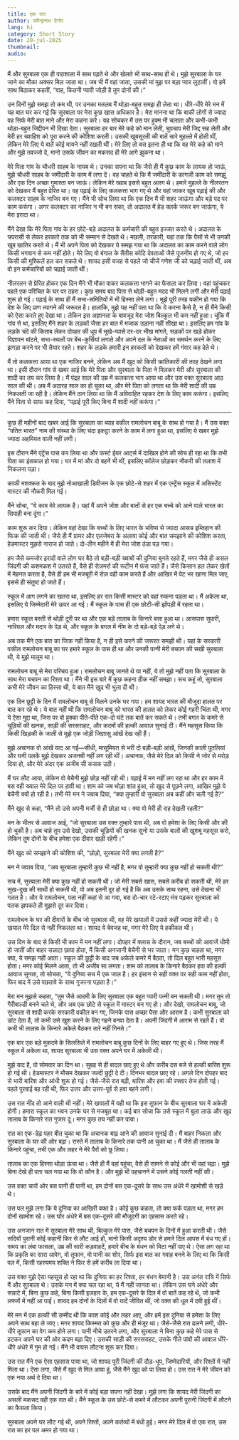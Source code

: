 ```yaml
---
title: एक रात 
author: रवीन्द्रनाथ टैगोर 
lang: hi
category: Short Story
date: 20-jul-2025
thumbnail: 
audio: 
---
```


मैं और सुरबाला एक ही पाठशाला में साथ पढ़ते थे और खेलते भी साथ-साथ ही थे। मुझे सुरबाला के घर जाने का मौका अक्सर मिल जाता था। जब भी मैं वहां जाता, उसकी मां मुझ पर बड़ा प्यार लुटातीं। वो हमें साथ बिठाकर कहतीं, “वाह, कितनी प्यारी जोड़ी है तुम दोनों की।”

उन दिनों मुझे समझ तो कम थी, पर उनका मतलब मैं थोड़ा-बहुत समझ ही लेता था। धीरे-धीरे मेरे मन में यह बात घर कर गई कि सुरबाला पर मेरा कुछ खास अधिकार है। मेरा मानना था कि बाकी लोगों से ज्यादा वह सिर्फ मेरी बात माने और मेरा कहना करे। यह सोचकर मैं उस पर हुक्म भी चलाता और कभी-कभी थोड़ा-बहुत जिद्दीपन भी दिखा देता। सुरबाला हर बार मेरे कहे को मान लेती, चुपचाप मेरी जिद्द सह लेती और मेरी हर ख्वाहिश को पूरा करने की कोशिश करती। उसकी खूबसूरती की बातें सारे मुहल्ले में होती थीं, लेकिन मेरे लिए ये बातें कोई मायने नहीं रखती थीं। मेरे लिए तो बस इतना ही था कि वह मेरे कहे को माने और मुझे तवज्जो दे, मानो उसके जीवन का मकसद ही मेरे आगे झुकना था।

मेरे पिता गांव के चौधरी साहब के नायब थे। उनका सपना था कि जैसे ही मैं कुछ काम के लायक हो जाऊं, मुझे चौधरी साहब के जमींदारी के काम में लगा दें। वह चाहते थे कि मैं जमींदारी के कागज़ी काम को समझूं और एक दिन अच्छा गुमाश्ता बन जाऊं। लेकिन मेरे ख्वाब इससे बहुत अलग थे। हमारे मुहल्ले के नीलरतन को देखकर मैं बहुत प्रेरित था। वह पढ़ाई के लिए कलकत्ता भाग गए थे और वहां जाकर खूब पढ़ाई की और कलक्टर साहब के नाजिर बन गए। मैंने भी सोच लिया था कि एक दिन मैं भी शहर जाऊंगा और बड़े पद पर काम करूंगा। अगर कलक्टर का नाजिर न भी बन सका, तो अदालत में हेड क्लर्क जरूर बन जाऊंगा, ये मेरा इरादा था।

मैंने देखा कि मेरे पिता गांव के हर छोटे-बड़े अदालत के कर्मचारी की बहुत इज्जत करते थे। अदालत के चपरासी से लेकर हरकारे तक को भी सम्मान से देखते थे। मछली, तरकारी, यहां तक कि पैसों से भी उनकी खूब खातिर करते थे। मैं भी अपने पिता को देखकर ये समझ गया था कि अदालत का काम करने वाले लोग किसी भगवान से कम नहीं होते। मेरे लिए वो बंगाल के तैंतीस कोटि देवताओं जैसे पूजनीय हो गए थे, जो हर किसी की मुश्किलें हल कर सकते थे। शायद इसी वजह से पहले जो चीजें गणेश जी को चढ़ाई जाती थीं, अब वो इन कर्मचारियों को चढ़ाई जाती थीं।

नीलरतन से प्रेरित होकर एक दिन मैंने भी मौका पाकर कलकत्ता भागने का फैसला कर लिया। वहां पहुंचकर पहले एक परिचित के घर पर ठहरा। कुछ समय बाद पिता से थोड़ी-बहुत मदद भी मिलने लगी और मेरी पढ़ाई शुरू हो गई। पढ़ाई के साथ ही मैं सभा-समितियों में भी हिस्सा लेने लगा। मुझे पूरी तरह यकीन हो गया कि देश के लिए प्राण त्यागने की जरूरत है। हालांकि, मुझे यह नहीं पता था कि ये करना कैसे है, न ही मैंने किसी को ऐसा करते हुए देखा था। लेकिन इस अज्ञानता के बावजूद मेरा जोश बिल्कुल भी कम नहीं हुआ। चूंकि मैं गांव से था, इसलिए मैंने शहर के लड़कों जैसा हर बात में मजाक उड़ाना नहीं सीखा था। इसलिए हम गांव के लड़के चंदे की किताब लेकर दोपहर की धूप में भूखे-प्यासे दर-दर भीख मांगते, सड़कों पर खड़े होकर विज्ञापन बांटते, सभा-स्थलों पर बेंच-कुर्सियां लगाते और अपने दल के नेताओं का समर्थन करने के लिए झगड़ा करने पर भी तैयार रहते। शहर के लड़के हमारी इन हरकतों को देखकर हमें गंवार कह देते थे।

मैं तो कलकत्ता आया था एक नाजिर बनने, लेकिन अब मैं खुद को किसी क्रांतिकारी की तरह देखने लगा था। इसी दौरान गांव से खबर आई कि मेरे पिता और सुरबाला के पिता ने मिलकर मेरी और सुरबाला की शादी का तय कर लिया है। मैं पंद्रह साल की उम्र में कलकत्ता भाग आया था और उस वक्त सुरबाला आठ साल की थी। अब मैं अठारह साल का हो चुका था, और मेरे पिता को लगता था कि मेरी शादी की उम्र निकलती जा रही है। लेकिन मैंने ठान लिया था कि मैं अविवाहित रहकर देश के लिए काम करूंगा। इसलिए मैंने पिता से साफ कह दिया, “पढ़ाई पूरी किए बिना मैं शादी नहीं करूंगा।”

---

कुछ ही महीनों बाद खबर आई कि सुरबाला का ब्याह वकील रामलोचन बाबू के साथ हो गया है। मैं उस वक्त “पतित भारत” नाम की संस्था के लिए चंदा इकट्ठा करने के काम में लगा हुआ था, इसलिए ये खबर मुझे ज्यादा अहमियत वाली नहीं लगी।

इस दौरान मैंने एंट्रेंस पास कर लिया था और फर्स्ट ईयर आर्ट्स में दाखिल होने की सोच ही रहा था कि तभी पिता का इंतकाल हो गया। घर में मां और दो बहनें भी थीं, इसलिए कॉलेज छोड़कर नौकरी की तलाश में निकलना पड़ा।

काफी मशक्कत के बाद मुझे नोआखाली डिवीजन के एक छोटे-से शहर में एक एन्ट्रेंस स्कूल में असिस्टेंट मास्टर की नौकरी मिल गई।

मैंने सोचा, “ये काम मेरे लायक है। यहां मैं अपने जोश और बातों से हर एक बच्चे को आने वाले भारत का सिपाही बना दूंगा।”

काम शुरू कर दिया। लेकिन वहां देखा कि बच्चों के लिए भारत के भविष्य से ज्यादा आसन्न इम्तिहान की फिक्र की जाती थी। जैसे ही मैं ग्रामर और एलजेबरा के अलावा कोई और बात समझाने की कोशिश करता, हेडमास्टर मुझसे नाराज हो जाते। दो-तीन महीने में ही मेरा जोश ठंडा पड़ गया।

हम जैसे कमजोर इरादों वाले लोग घर बैठे तो बड़ी-बड़ी ख्वाबों की दुनिया बुनते रहते हैं, मगर जैसे ही असल जिंदगी की कशमकश में उतरते हैं, वैसे ही रोज़मर्रा की रूटीन में फंस जाते हैं। जैसे किसान हल लेकर खेतों में मेहनत करता है, वैसे ही हम भी मजबूरी में रोज़ वही काम करते हैं और आखिर में पेट भर खाना मिल जाए, इससे ही संतुष्ट हो जाते हैं।

स्कूल में आग लगने का खतरा था, इसलिए हर रात किसी मास्टर को वहां रुकना पड़ता था। मैं अकेला था, इसलिए ये जिम्मेदारी मेरे ऊपर आ गई। मैं स्कूल के पास ही एक छोटी-सी झोंपड़ी में रहता था।

हमारा स्कूल बस्ती से थोड़ी दूरी पर था और एक बड़े तालाब के किनारे बसा हुआ था। आसपास सुपारी, नारियल और मदार के पेड़ थे, और स्कूल के बगल में नीम के दो बड़े-बड़े पेड़ लगे थे।

अब तक मैंने एक बात का जिक्र नहीं किया है, न ही इसे करने की जरूरत समझी थी। यहां के सरकारी वकील रामलोचन बाबू का घर हमारे स्कूल के पास ही था और उनकी पत्नी मेरी बचपन की सखी सुरबाला थी, ये मुझे मालूम था।

रामलोचन बाबू से मेरा परिचय हुआ। रामलोचन बाबू जानते थे या नहीं, ये तो मुझे नहीं पता कि सुरबाला के साथ मेरा बचपन का रिश्ता था। मैंने भी इस बारे में कुछ कहना ठीक नहीं समझा। सच कहूं तो, सुरबाला कभी मेरे जीवन का हिस्सा थी, ये बात मैंने खुद भी भुला दी थी।

एक दिन छुट्टी के दिन मैं रामलोचन बाबू से मिलने उनके घर गया। हम शायद भारत की मौजूदा हालत पर बात कर रहे थे। ये बात नहीं थी कि रामलोचन बाबू को भारत की हालत को लेकर कोई गहरी चिंता थी, मगर ये ऐसा मुद्दा था, जिस पर वो हुक्का पीते-पीते एक-दो घंटे तक बातें कर सकते थे। तभी बगल के कमरे से चूड़ियों की खनक, साड़ी की सरसराहट, और कदमों की हल्की आवाज़ सुनाई दी। मैंने महसूस किया कि किसी खिड़की के जाली से मुझे एक जोड़ी जिज्ञासु आंखें देख रही हैं।

मुझे अचानक वो आंखें याद आ गईं—सीधी, मासूमियत से भरी दो बड़ी-बड़ी आंखें, जिनकी काली पुतलियां और घनी पलकें मुझे देखकर अजनबी नहीं लग रही थीं। अचानक, जैसे मेरे दिल को किसी ने जोर से मरोड़ दिया हो, और मेरे अंदर एक अजीब सी कसक उठी।

मैं घर लौट आया, लेकिन वो बेचैनी मुझे छोड़ नहीं रही थी। पढ़ाई में मन नहीं लग रहा था और हर काम में बस वही ख्याल मेरे दिल पर हावी था। शाम को जब थोड़ा शांत हुआ, तो खुद से पूछने लगा, आखिर मुझे ये बेचैनी क्यों हो रही है। तभी मेरे मन ने जवाब दिया, “क्या तुम्हारी वो सुरबाला अब कहीं और चली गई है?”

मैंने खुद से कहा, “मैंने तो उसे अपनी मर्जी से ही छोड़ा था। क्या वो मेरी ही राह देखती रहती?”

मन के भीतर से आवाज आई, “जो सुरबाला उस वक्त तुम्हारे पास थी, अब वो हमेशा के लिए किसी और की हो चुकी है। अब चाहे तुम उसे देखो, उसकी चूड़ियों की खनक सुनो या उसके बालों की खुशबू महसूस करो, लेकिन तुम दोनों के बीच हमेशा एक दीवार खड़ी रहेगी।”

मैंने खुद को समझाने की कोशिश की, “छोड़ो, सुरबाला मेरी क्या लगती है?”

मन ने जवाब दिया, “अब सुरबाला तुम्हारी कुछ भी नहीं है, मगर वो तुम्हारी क्या कुछ नहीं हो सकती थी?”

सच में, सुरबाला मेरी क्या कुछ नहीं हो सकती थी। जो मेरी सबसे खास, सबसे करीब हो सकती थी, मेरे हर सुख-दुख की साथी हो सकती थी, वो अब इतनी दूर हो गई है कि अब उसके साथ रहना, उसे देखना भी गलत है। और ये रामलोचन, पता नहीं कहां से आ गया, बस दो-चार रटे-रटाए मंत्र पढ़कर सुरबाला को पलक झपकते ही मुझसे दूर कर दिया।

रामलोचन के घर की दीवारों के बीच जो सुरबाला थी, वह मेरे खयालों में उससे कहीं ज्यादा मेरी थी। ये खयाल मेरे दिल से नहीं निकलता था। शायद ये बेवजह था, मगर मेरे लिए ये हकीकत थी।

उस दिन के बाद से किसी भी काम में मन नहीं लगा। दोपहर में क्लास के दौरान, जब बच्चों की आवाजें धीमी हो जातीं और बाहर सन्नाटा छाया होता, मैं किसी अनजानी बेचैनी से भर जाता। मन कुछ चाहता था, मगर क्या, ये समझ नहीं आता। स्कूल की छुट्टी के बाद जब अकेले कमरे में बैठता, तो दिल बहुत भारी महसूस होता। मगर कोई मिलने आता, तो भी अजीब सा लगता। शाम को तालाब के किनारे बैठकर हवा की हल्की आवाज सुनता, तो सोचता, “ये दुनिया सच में एक जाल है। हर इंसान से सही वक्त पर सही काम नहीं होता, फिर बाद में उसे पछतावे के साथ गुजरना पड़ता है।”

मेरा मन मुझसे कहता, “तुम जैसे आदमी के लिए सुरबाला एक बहुत प्यारी पत्नी बन सकती थी। मगर तुम तो गैरीबाल्डी बनने चले थे, और अब एक छोटे से स्कूल में मास्टर बन गए हो। और देखो, रामलोचन बाबू, जो सुरबाला से शादी करके सरकारी वकील बन गए, जिनके पास अच्छा पैसा और आराम है। कभी सुरबाला को डांट देता है, तो कभी उसे खुश करने के लिए गहने बनवा देता है। अपनी जिंदगी में आराम से रहते हैं। वो कभी भी तालाब के किनारे अकेले बैठकर तारे नहीं गिनते।”

एक बार एक बड़े मुकदमे के सिलसिले में रामलोचन बाबू कुछ दिनों के लिए बाहर गए हुए थे। जिस तरह मैं स्कूल में अकेला था, शायद सुरबाला भी उस वक्त अपने घर में अकेली थी।

मुझे याद है, वो सोमवार का दिन था। सुबह से ही बादल छाए हुए थे और करीब दस बजे से हल्की बारिश शुरू हो गई थी। हेडमास्टर ने मौसम देखकर जल्दी छुट्टी दे दी। दिनभर बादल छाए रहे। अगले दिन दोपहर बाद से भारी बारिश और आंधी शुरू हो गई। जैसे-जैसे रात बढ़ी, बारिश और हवा की रफ्तार तेज होती गई। पहले पुरवाई बह रही थी, फिर उत्तर और उत्तर-पूर्व से हवा बहने लगी।

उस रात नींद तो आने वाली थी नहीं। मेरे खयालों में यही था कि इस तूफान के बीच सुरबाला घर में अकेली होगी। हमारा स्कूल का भवन उनके घर से मजबूत था। कई बार सोचा कि उसे स्कूल में बुला लाऊं और खुद तालाब के किनारे रात गुजार दूं। मगर कुछ तय नहीं कर पाया।

रात का एक-डेढ़ पहर बीत चुका था कि अचानक बाढ़ आने की आवाज सुनाई दी। मैं बाहर निकला और सुरबाला के घर की ओर बढ़ा। रास्ते में तालाब के किनारे तक पानी आ चुका था। मैं जैसे ही तालाब के किनारे पहुंचा, तभी एक और लहर ने मेरे पैरों को छू लिया।

तालाब का एक हिस्सा थोड़ा ऊंचा था। जैसे ही मैं वहां पहुंचा, वैसे ही सामने से कोई और भी वहां चढ़ा। मुझे बिना देखे ही पता चल गया था कि वो कौन है। और मुझे भी पहचानने में उसने कोई गलती नहीं की।

उस वक्त चारों ओर बस पानी ही पानी था, हम दोनों बस एक-दूसरे के साथ उस अंधेरे में खामोशी से खड़े थे।

उस पल मुझे लगा कि ये दुनिया का आखिरी वक्त है। कोई कुछ कहता, तो क्या फर्क पड़ता था, मगर हम दोनों खामोश रहे। उस घोर अंधेरे में बस एक-दूसरे की मौजूदगी का एहसास करते रहे।

उस अनजान रात में सुरबाला मेरे साथ थी, बिल्कुल मेरे पास, जैसे बचपन के दिनों में हुआ करती थी। जैसे सदियों पुरानी कोई कहानी फिर से लौट आई हो, मानो किसी अदृश्य डोर से हमारे दिल आपस में बंध गए हों। समय का लंबा फासला, उम्र की सारी कड़वाहटें, हमारे बीच के बंधन को मिटा नहीं पाए थे। ऐसा लग रहा था कि प्रकृति का सारा आवेग, वो तूफान, वो पानी का शोर, सिर्फ इस बात का गवाह बनने के लिए था कि किसी पल में, किसी रहस्यमय शक्ति ने फिर से हमें करीब ला दिया था।

उस वक्त मुझे ऐसा महसूस हो रहा था कि दुनिया का हर रिश्ता, हर बंधन बेमानी है। उस अनंत रात्रि में सिर्फ मैं और सुरबाला थे। उसके मन में क्या चल रहा था, ये मैं नहीं जानता था। लेकिन उस घने अंधेरे और सन्नाटे में, बिना कुछ कहे, बिना किसी इज़हार के, हम एक-दूसरे के दिल में वो बातें कह रहे थे, जो कभी लफ्जों में नहीं आ पाईं। शायद हम दोनों के दिलों में वो यादें जीवित थीं, जो वक्त की धूल में दबी हुई थीं।

मेरे मन में एक हल्की सी उम्मीद थी कि काश कोई और लहर आए, और हमें इस दुनिया से हमेशा के लिए अपने साथ बहा ले जाए। मगर शायद किस्मत को कुछ और ही मंजूर था। जैसे-जैसे रात ढलने लगी, धीरे-धीरे तूफान का वेग कम होने लगा। पानी नीचे उतरने लगा, और सुरबाला ने बिना कुछ कहे मेरे पास से हटकर अपने घर की ओर कदम बढ़ा दिए। उसकी साड़ी की सरसराहट, उसके गीले पांवों की आवाज़ धीरे-धीरे अंधेरे में गुम हो गई। मैंने भी वापस लौटना शुरू कर दिया।

उस रात मैंने एक ऐसा एहसास पाया था, जो शायद पूरी जिंदगी की दौड़-धूप, जिम्मेदारियों, और रिश्तों में नहीं मिला था। ऐसा लगा, जैसे मैं खुद से मिल आया हूं, जैसे मैंने खुद को पा लिया हो। उस रात ने मेरे जीवन को एक नया अर्थ दे दिया था। 

उसके बाद मैंने अपनी जिंदगी के बारे में कोई बड़ा सपना नहीं देखा। मुझे लगा कि शायद मेरी जिंदगी का असली मकसद वही एक रात थी। मैंने स्कूल के उस छोटे-से कमरे में लौटकर अपनी पुरानी जिंदगी में लौटने का फैसला किया। 

सुरबाला अपने घर लौट गई थी, अपने रिश्तों, अपने कर्तव्यों में बंधी हुई। मगर मेरे दिल में वो एक रात, उस रात का हर पल अमर हो गया था।
